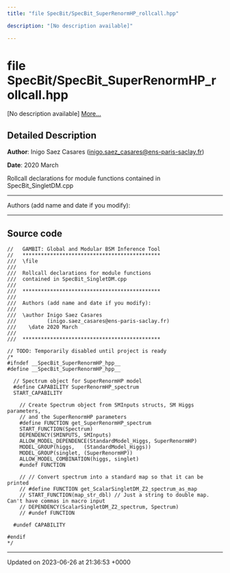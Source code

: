 ```yaml
---
title: "file SpecBit/SpecBit_SuperRenormHP_rollcall.hpp"

description: "[No description available]"

---
```


# file SpecBit/SpecBit_SuperRenormHP_rollcall.hpp

[No description available] [More...](#detailed-description)

## Detailed Description


**Author**: Inigo Saez Casares ([inigo.saez_casares@ens-paris-saclay.fr](mailto:inigo.saez_casares@ens-paris-saclay.fr)) 

**Date**: 2020 March

Rollcall declarations for module functions contained in SpecBit_SingletDM.cpp



------------------

Authors (add name and date if you modify):



------------------




## Source code

```
//   GAMBIT: Global and Modular BSM Inference Tool
//   *********************************************
///  \file
///
///  Rollcall declarations for module functions
///  contained in SpecBit_SingletDM.cpp
///
///  *********************************************
///
///  Authors (add name and date if you modify):
///
///  \author Inigo Saez Casares
///          (inigo.saez_casares@ens-paris-saclay.fr)
///    \date 2020 March
///
///  *********************************************

// TODO: Temporarily disabled until project is ready
/*
#ifndef __SpecBit_SuperRenormHP_hpp__
#define __SpecBit_SuperRenormHP_hpp__

  // Spectrum object for SuperRenormHP model
  #define CAPABILITY SuperRenormHP_spectrum
  START_CAPABILITY

    // Create Spectrum object from SMInputs structs, SM Higgs parameters,
    // and the SuperRenormHP parameters
    #define FUNCTION get_SuperRenormHP_spectrum
    START_FUNCTION(Spectrum)
    DEPENDENCY(SMINPUTS, SMInputs)
    ALLOW_MODEL_DEPENDENCE(StandardModel_Higgs, SuperRenormHP)
    MODEL_GROUP(higgs,   (StandardModel_Higgs))
    MODEL_GROUP(singlet, (SuperRenormHP))
    ALLOW_MODEL_COMBINATION(higgs, singlet)
    #undef FUNCTION

    // // Convert spectrum into a standard map so that it can be printed
    // #define FUNCTION get_ScalarSingletDM_Z2_spectrum_as_map
    // START_FUNCTION(map_str_dbl) // Just a string to double map. Can't have commas in macro input
    // DEPENDENCY(ScalarSingletDM_Z2_spectrum, Spectrum)
    // #undef FUNCTION

  #undef CAPABILITY

#endif
*/
```


-------------------------------

Updated on 2023-06-26 at 21:36:53 +0000
